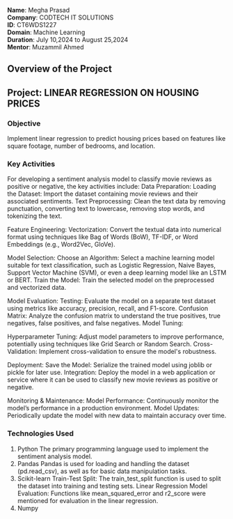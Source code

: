 **Name**: Megha Prasad<br/>
**Company**: CODTECH IT SOLUTIONS<br/>
**ID**: CT6WDS1227<br/>
**Domain**: Machine Learning<br/>
**Duration**: July 10,2024 to August 25,2024 <br/>
**Mentor**: Muzammil Ahmed<br/>

## Overview of the Project
## Project: LINEAR REGRESSION ON HOUSING PRICES
### Objective
Implement linear regression to predict housing prices based on features like square footage, number of bedrooms, and location. 
### Key Activities
For developing a sentiment analysis model to classify movie reviews as positive or negative, the key activities include:
Data Preparation:
Loading the Dataset: Import the dataset containing movie reviews and their associated sentiments.
Text Preprocessing: Clean the text data by removing punctuation, converting text to lowercase, removing stop words, and tokenizing the text.

Feature Engineering:
Vectorization: Convert the textual data into numerical format using techniques like Bag of Words (BoW), TF-IDF, or Word Embeddings (e.g., Word2Vec, GloVe).

Model Selection:
Choose an Algorithm: Select a machine learning model suitable for text classification, such as Logistic Regression, Naive Bayes, Support Vector Machine (SVM), or even a deep learning model like an LSTM or BERT.
Train the Model: Train the selected model on the preprocessed and vectorized data.

Model Evaluation:
Testing: Evaluate the model on a separate test dataset using metrics like accuracy, precision, recall, and F1-score.
Confusion Matrix: Analyze the confusion matrix to understand the true positives, true negatives, false positives, and false negatives.
Model Tuning:

Hyperparameter Tuning: Adjust model parameters to improve performance, potentially using techniques like Grid Search or Random Search.
Cross-Validation: Implement cross-validation to ensure the model's robustness.

Deployment:
Save the Model: Serialize the trained model using joblib or pickle for later use.
Integration: Deploy the model in a web application or service where it can be used to classify new movie reviews as positive or negative.

Monitoring & Maintenance:
Model Performance: Continuously monitor the model’s performance in a production environment.
Model Updates: Periodically update the model with new data to maintain accuracy over time.

### Technologies Used
1. Python
The primary programming language used to implement the sentiment analysis model.
2. Pandas
Pandas is used for loading and handling the dataset (pd.read_csv), as well as for basic data manipulation tasks.
3. Scikit-learn
Train-Test Split: The train_test_split function is used to split the dataset into training and testing sets.
Linear Regression
Model Evaluation: Functions like mean_squared_error and r2_score were mentioned for evaluation in the linear regression.
4. Numpy


